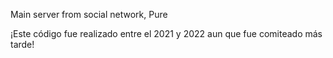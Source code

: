 Main server from social network, Pure

¡Este código fue realizado entre el 2021 y 2022 aun que fue comiteado más tarde!
